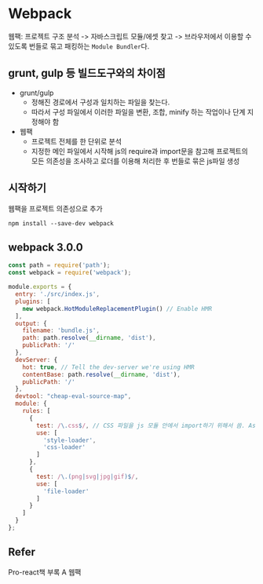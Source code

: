 # Webpack

웹팩: 프로젝트 구조 분석 -> 자바스크립트 모듈/에셋 찾고 -> 브라우저에서 이용할 수 있도록 번들로 묶고 패킹하는 `Module Bundler`다.

## grunt, gulp 등 빌드도구와의 차이점
- grunt/gulp
    + 정해진 경로에서 구성과 일치하는 파일을 찾는다.
    + 따라서 구성 파일에서 이러한 파일을 변환, 조합, minify 하는 작업이나 단계 지정해야 함
- 웹팩
    + 프로젝트 전체를 한 단위로 분석
    + 지정한 메인 파일에서 시작해 js의 require과 import문을 참고해 프로젝트의 모든 의존성을 조사하고 로더를 이용해 처리한 후 번들로 묶은 js파일 생성

## 시작하기
웹팩을 프로젝트 의존성으로 추가
```
npm install --save-dev webpack
```

## webpack 3.0.0
```js
const path = require('path');
const webpack = require('webpack');

module.exports = {
  entry: './src/index.js',
  plugins: [
    new webpack.HotModuleReplacementPlugin() // Enable HMR
  ],
  output: {
    filename: 'bundle.js',
    path: path.resolve(__dirname, 'dist'),
    publicPath: '/'
  },
  devServer: {
    hot: true, // Tell the dev-server we're using HMR
    contentBase: path.resolve(__dirname, 'dist'),
    publicPath: '/'
  },
  devtool: "cheap-eval-source-map",
  module: {
    rules: [
      {
        test: /\.css$/, // CSS 파일을 js 모듈 안에서 import하기 위해서 씀. Asset관리
        use: [
          'style-loader',
          'css-loader'
        ]
      },
      {
        test: /\.(png|svg|jpg|gif)$/,
        use: [
          'file-loader'
        ]
      }
    ]
  }
};

```

## Refer
Pro-react책 부록 A 웹팩
